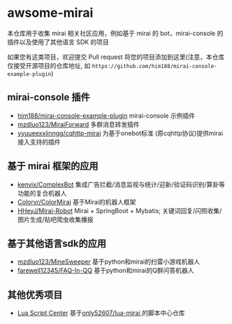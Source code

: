 # awsome-mirai

本仓库用于收集 mirai 相关社区应用，例如基于 mirai 的 bot，mirai-console 的插件以及使用了其他语言 SDK 的项目

如果您有这类项目，欢迎提交 Pull request 将您的项目添加到这里(注意，本仓库仅接受开源项目的仓库地址, 如 `https://github.com/him188/mirai-console-example-plugin`)


## mirai-console 插件
- [him188/mirai-console-example-plugin](https://github.com/him188/mirai-console-example-plugin) mirai-console 示例插件
- [mzdluo123/MiraiForward](https://github.com/mzdluo123/MiraiForward) 多群消息转发插件
- [yyuueexxiinngg/cqhttp-mirai](https://github.com/yyuueexxiinngg/cqhttp-mirai) 为基于onebot标准 (原cqhttp协议)提供mirai接入支持的插件

## 基于 mirai 框架的应用
- [kenvix/ComplexBot](https://github.com/kenvix/ComplexBot) 集成广告拦截/消息监视与统计/迎新/验证码识别/算卦等功能的复合机器人
- [Coloryr/ColorMirai](https://github.com/Coloryr/ColorMirai) 基于Mirai的机器人框架
- [HHeyJ/Mirai-Robot](https://github.com/HHeyJ/Mirai-Robot) Mirai + SpringBoot + Mybatis; 关键词回复/闪照收集/图片生成/贴吧爬虫收集播报

## 基于其他语言sdk的应用
- [mzdluo123/MineSweeper](https://github.com/mzdluo123/MineSweeper) 基于python和mirai的扫雷小游戏机器人
- [farewell12345/FAQ-In-QQ](https://github.com/farewell12345/FAQ-In-QQ) 基于python和mirai的Q群问答机器人
## 其他优秀项目

- [Lua Script Center](https://gitee.com/ooooonly/lua-mirai-project/tree/master/ScriptCenter) 基于[only52607/lua-mirai ](https://github.com/only52607/lua-mirai) 的脚本中心仓库
